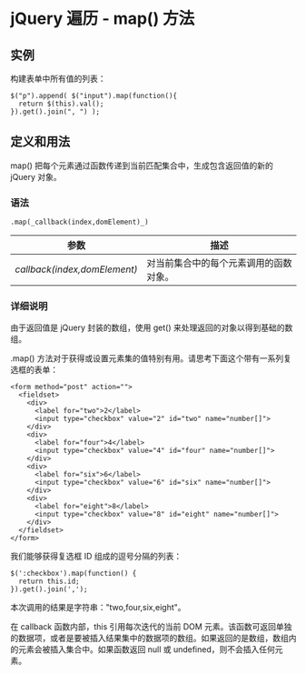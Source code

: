 # jQuery 遍历 - map() 方法



## 实例

构建表单中所有值的列表：

```
$("p").append( $("input").map(function(){
  return $(this).val();
}).get().join(", ") );

```

## 定义和用法

map() 把每个元素通过函数传递到当前匹配集合中，生成包含返回值的新的 jQuery 对象。

### 语法

```
.map(_callback(index,domElement)_)
```

| 参数 | 描述 |
| --- | --- |
| _callback(index,domElement)_ | 对当前集合中的每个元素调用的函数对象。 |

### 详细说明

由于返回值是 jQuery 封装的数组，使用 get() 来处理返回的对象以得到基础的数组。

.map() 方法对于获得或设置元素集的值特别有用。请思考下面这个带有一系列复选框的表单：

```
<form method="post" action="">
  <fieldset>
    <div>
      <label for="two">2</label>
      <input type="checkbox" value="2" id="two" name="number[]">
    </div>
    <div>
      <label for="four">4</label>
      <input type="checkbox" value="4" id="four" name="number[]">
    </div>
    <div>
      <label for="six">6</label>
      <input type="checkbox" value="6" id="six" name="number[]">
    </div>
    <div>
      <label for="eight">8</label>
      <input type="checkbox" value="8" id="eight" name="number[]">
    </div>
  </fieldset>
</form>

```

我们能够获得复选框 ID 组成的逗号分隔的列表：

```
$(':checkbox').map(function() {
  return this.id;
}).get().join(',');

```

本次调用的结果是字符串："two,four,six,eight"。

在 callback 函数内部，this 引用每次迭代的当前 DOM 元素。该函数可返回单独的数据项，或者是要被插入结果集中的数据项的数组。如果返回的是数组，数组内的元素会被插入集合中。如果函数返回 null 或 undefined，则不会插入任何元素。




